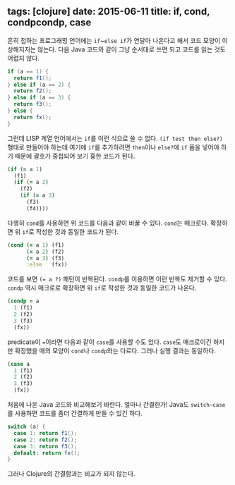 tags: [clojure]
date: 2015-06-11
title: if, cond, condpcondp, case
---
흔히 접하는 프로그래밍 언어에는 `if`~`else if`가 연달아 나온다고 해서 코드 모양이 이상해지지는 않는다. 다음 Java 코드와 같이 그냥 순서대로 쓰면 되고 코드를 읽는 것도 어렵지 않다.<!--more-->

```java
if (a == 1) {
  return f1();
} else if (a == 2) {
  return f2();
} else if (a == 3) {
  return f3();
} else {
  return fx();
}
```

그런데 LISP 계열 언어에서는 `if`를 이런 식으로 쓸 수 없다. `(if test then else?)` 형태로 만들어야 하는데 여기에 `if`를 추가하려면 `then`이나 `else?`에 `if` 폼을 넣어야 하기 때문에 괄호가 중첩되어 보기 흉한 코드가 된다.

```clojure
(if (= a 1)
  (f1)
  (if (= a 2)
    (f2)
    (if (= a 3)
      (f3)
      (f4))))
```

다행히 `cond`를 사용하면 위 코드를 다음과 같이 바꿀 수 있다. `cond`는 매크로다. 확장하면 위 `if`로 작성한 것과 동일한 코드가 된다.

```clojure
(cond (= a 1) (f1)
      (= a 2) (f2)
      (= a 3) (f3)
      :else   (fx))
```

코드를 보면 `(= a ?)` 패턴이 반복된다. `condp`를 이용하면 이런 반복도 제거할 수 있다. `condp` 역시 매크로로 확장하면 위 `if`로 작성한 것과 동일한 코드가 나온다.

```clojure
(condp = a
  1 (f1)
  2 (f2)
  3 (f3)
  (fx))
```

predicate이 `=`이라면 다음과 같이 `case`를 사용할 수도 있다. `case`도 매크로이긴 하지만 확장했을 때의 모양이 `cond`나 `condp`와는 다르다. 그러나 실행 결과는 동일하다.

```clojure
(case a
  1 (f1)
  2 (f2)
  3 (f3)
  (fx))
```

처음에 나온 Java 코드와 비교해보기 바란다. 얼마나 간결한가! Java도 `switch~case`를 사용하면 코드를 좀더 간결하게 만들 수 있긴 하다.

```java
switch (a) {
  case 1: return f1();
  case 2: return f2();
  case 3: return f3();
  default: return fx();
}
```

그러나 Clojure의 간결함과는 비교가 되지 않는다.

